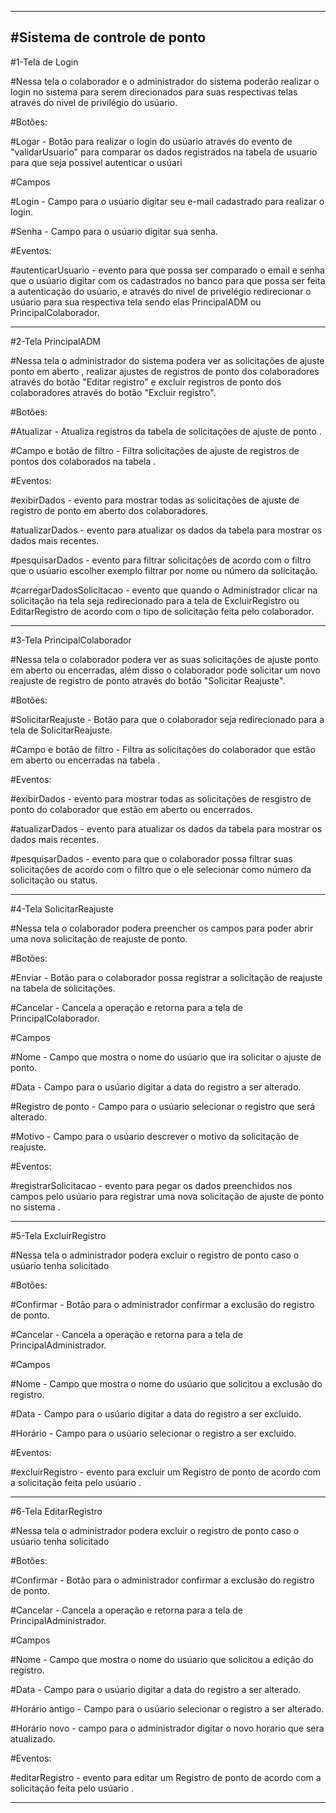 ------------------------------------------------------------------------------------------------------------------------------------------------------------------------------------------------
#Sistema de controle de ponto 
------------------------------------------------------------------------------------------------------------------------------------------------------------------------------------------------


#1-Tela de Login

#Nessa tela o colaborador e o administrador do sistema poderão realizar o login no sistema para serem direcionados para suas respectivas telas através do nivel de privilégio do usúario.

#Botões:

#Logar - Botão para realizar o login do usúario através do evento de "validarUsuario" para comparar os dados registrados na tabela de usuario para que seja possivel autenticar o usúari

#Campos

#Login - Campo para o usúario digitar seu e-mail cadastrado para realizar o login.

#Senha - Campo para o usúario digitar sua senha.

#Eventos:

#autenticarUsuario - evento para que possa ser comparado o email e senha que o usúario digitar com os cadastrados no banco para que possa ser feita a autenticação do usúario, e através do nivel 
de privelégio redirecionar o usúario para sua respectiva tela sendo elas PrincipalADM ou PrincipalColaborador.

-----------------------------------------------------------------------------------------------------------------------------------------------------------------------------------------------------

#2-Tela PrincipalADM

#Nessa tela o administrador do sistema podera ver as solicitações de ajuste ponto em aberto , realizar ajustes de registros de ponto dos colaboradores através do botão "Editar registro" e excluir registros de ponto dos colaboradores através do botão "Excluir registro".

#Botões:

#Atualizar - Atualiza registros da tabela de solicitações de ajuste de ponto .

#Campo e botão de filtro - Filtra solicitações de ajuste de registros de pontos dos colaborados na tabela .

#Eventos:

#exibirDados - evento para mostrar todas as solicitações de ajuste de registro de ponto em aberto dos colaboradores.

#atualizarDados - evento para atualizar os dados da tabela para  mostrar os dados mais recentes.

#pesquisarDados - evento para filtrar solicitações de acordo com o filtro que o usúario escolher exemplo filtrar por nome ou número da solicitação.

#carregarDadosSolicitacao - evento que quando o Administrador clicar na solicitação na tela seja redirecionado para a tela de ExcluirRegistro ou EditarRegistro de acordo com o tipo de solicitação feita pelo colaborador.

-----------------------------------------------------------------------------------------------------------------------------------------------------------------------------------------------------

#3-Tela PrincipalColaborador

#Nessa tela o colaborador podera ver as suas solicitações de ajuste ponto em aberto ou encerradas, além disso o  colaborador pode solicitar um novo reajuste de registro de ponto através do botão "Solicitar Reajuste".

#Botões:

#SolicitarReajuste - Botão para que o colaborador seja redirecionado para a tela de SolicitarReajuste.

#Campo e botão de filtro - Filtra as solicitações do colaborador que estão em aberto ou encerradas na tabela .

#Eventos:

#exibirDados - evento para mostrar todas as solicitações de resgistro de ponto do colaborador que estão em aberto ou encerrados.

#atualizarDados - evento para atualizar os dados da tabela para  mostrar os dados mais recentes.

#pesquisarDados - evento para que o colaborador possa filtrar suas solicitações de acordo com o filtro que o ele selecionar como número da solicitação ou status.

-----------------------------------------------------------------------------------------------------------------------------------------------------------------------------------------------------

#4-Tela SolicitarReajuste

#Nessa tela o colaborador podera preencher os campos para poder abrir uma nova solicitação de reajuste de ponto.

#Botões:

#Enviar - Botão para o colaborador possa registrar a solicitação de reajuste na tabela de solicitações.

#Cancelar - Cancela a operação e retorna para a tela de PrincipalColaborador.

#Campos

#Nome - Campo que mostra o nome do usúario que ira solicitar o ajuste de ponto.

#Data - Campo para o usúario digitar a data do registro a ser alterado.

#Registro de ponto - Campo para o usúario selecionar o registro que será alterado.

#Motivo - Campo para o usúario descrever o motivo da solicitação de reajuste.

#Eventos:

#registrarSolicitacao - evento para pegar os dados preenchidos nos campos pelo usúario para registrar uma nova solicitação de ajuste de ponto no sistema .

-----------------------------------------------------------------------------------------------------------------------------------------------------------------------------------------------------

#5-Tela ExcluirRegistro

#Nessa tela o administrador podera excluir o registro de ponto caso o usúario tenha solicitado

#Botões:

#Confirmar - Botão para o administrador confirmar a exclusão do registro de ponto.

#Cancelar - Cancela a operação e retorna para a tela de PrincipalAdministrador.

#Campos

#Nome - Campo que mostra o nome do usúario que solicitou a exclusão do registro.

#Data - Campo para o usúario digitar a data do registro a ser excluido.

#Horário - Campo para o usúario selecionar o registro a ser excluido.

#Eventos:

#excluirRegistro - evento para excluir um Registro de ponto de acordo com a solicitação feita pelo usúario  .

-----------------------------------------------------------------------------------------------------------------------------------------------------------------------------------------------------

#6-Tela EditarRegistro

#Nessa tela o administrador podera excluir o registro de ponto caso o usúario tenha solicitado

#Botões:

#Confirmar - Botão para o administrador confirmar a exclusão do registro de ponto.

#Cancelar - Cancela a operação e retorna para a tela de PrincipalAdministrador.

#Campos

#Nome - Campo que mostra o nome do usúario que solicitou a edição do registro.

#Data - Campo para o usúario digitar a data do registro a ser alterado.

#Horário antigo - Campo para o usúario selecionar o registro a ser alterado.

#Horário novo - campo para o administrador digitar o novo horario que sera atualizado.

#Eventos:

#editarRegistro - evento para editar um Registro de ponto de acordo com a solicitação feita pelo usúario  .

-----------------------------------------------------------------------------------------------------------------------------------------------------------------------------------------------------
